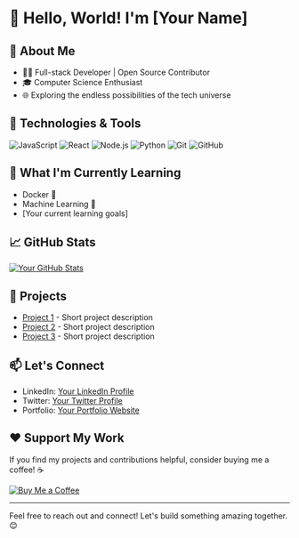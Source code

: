 # 👋 Hello, World! I'm [Your Name]

## 🚀 About Me

- 👨‍💻 Full-stack Developer | Open Source Contributor
- 🎓 Computer Science Enthusiast
- 🌐 Exploring the endless possibilities of the tech universe

## 🔧 Technologies & Tools

![JavaScript](https://img.shields.io/badge/-JavaScript-333333?style=flat&logo=javascript)
![React](https://img.shields.io/badge/-React-333333?style=flat&logo=react)
![Node.js](https://img.shields.io/badge/-Node.js-333333?style=flat&logo=node.js)
![Python](https://img.shields.io/badge/-Python-333333?style=flat&logo=python)
![Git](https://img.shields.io/badge/-Git-333333?style=flat&logo=git)
![GitHub](https://img.shields.io/badge/-GitHub-333333?style=flat&logo=github)

## 🌱 What I'm Currently Learning

- Docker 🐳
- Machine Learning 🤖
- [Your current learning goals]

## 📈 GitHub Stats

[![Your GitHub Stats](https://github-readme-stats.vercel.app/api?username=your-username&show_icons=true&count_private=true)](https://github.com/your-username)

## 🚧 Projects

- [Project 1](link-to-project1) - Short project description
- [Project 2](link-to-project2) - Short project description
- [Project 3](link-to-project3) - Short project description

## 📫 Let's Connect

- LinkedIn: [Your LinkedIn Profile](https://www.linkedin.com/in/your-linkedin-profile/)
- Twitter: [Your Twitter Profile](https://twitter.com/your-twitter-handle)
- Portfolio: [Your Portfolio Website](https://www.your-portfolio.com)

## ❤️ Support My Work

If you find my projects and contributions helpful, consider buying me a coffee! ☕️

[![Buy Me a Coffee](https://img.shields.io/badge/Buy%20Me%20a%20Coffee-Donate-blue)](link-to-coffee-donation)

---

Feel free to reach out and connect! Let's build something amazing together. 😊
